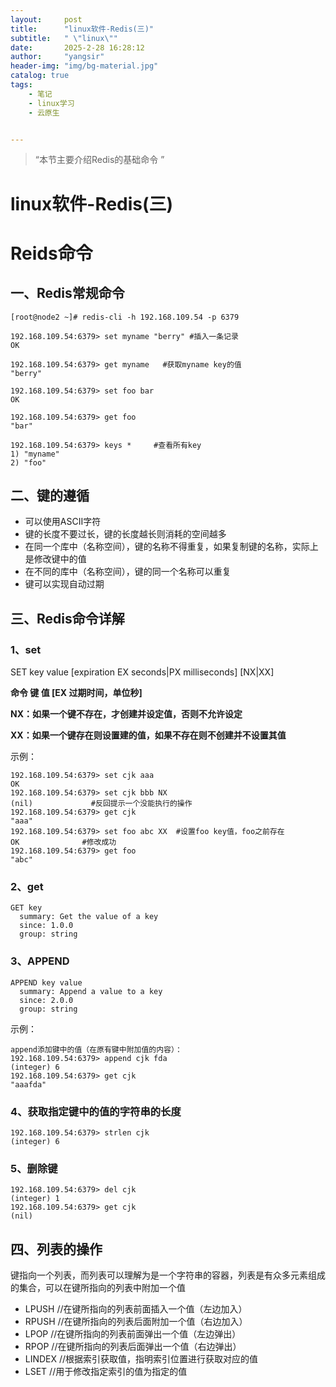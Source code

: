 ```yaml
---
layout:     post
title:      "linux软件-Redis(三)"
subtitle:   " \"linux\""
date:       2025-2-28 16:28:12
author:     "yangsir"
header-img: "img/bg-material.jpg"
catalog: true
tags:
    - 笔记
    - linux学习
    - 云原生


---
```


> “本节主要介绍Redis的基础命令 ”


<p id = "build"></p>

# linux软件-Redis(三)

# Reids命令

## 一、Redis常规命令

```
[root@node2 ~]# redis-cli -h 192.168.109.54 -p 6379

192.168.109.54:6379> set myname "berry" #插入一条记录
OK

192.168.109.54:6379> get myname   #获取myname key的值
"berry"

192.168.109.54:6379> set foo bar
OK

192.168.109.54:6379> get foo
"bar"

192.168.109.54:6379> keys *     #查看所有key
1) "myname"
2) "foo"

```

## 二、键的遵循

-  可以使用ASCII字符
- 键的长度不要过长，键的长度越长则消耗的空间越多
- 在同一个库中（名称空间），键的名称不得重复，如果复制键的名称，实际上是修改键中的值
- 在不同的库中（名称空间），键的同一个名称可以重复
- 键可以实现自动过期

## 三、Redis命令详解

### 1、set

SET key value [expiration EX seconds|PX milliseconds] [NX|XX]

**命令 键 值 [EX 过期时间，单位秒]**

**NX：如果一个键不存在，才创建并设定值，否则不允许设定**

**XX：如果一个键存在则设置建的值，如果不存在则不创建并不设置其值**

示例：

```
192.168.109.54:6379> set cjk aaa  
OK
192.168.109.54:6379> set cjk bbb NX   
(nil)             #反回提示一个没能执行的操作
192.168.109.54:6379> get cjk
"aaa"
192.168.109.54:6379> set foo abc XX  #设置foo key值，foo之前存在
OK              #修改成功
192.168.109.54:6379> get foo
"abc"
```

### 2、get

```
GET key
  summary: Get the value of a key
  since: 1.0.0
  group: string
```

### 3、APPEND

```
APPEND key value
  summary: Append a value to a key
  since: 2.0.0
  group: string
```

示例：

```shell
append添加键中的值（在原有键中附加值的内容）：
192.168.109.54:6379> append cjk fda
(integer) 6
192.168.109.54:6379> get cjk
"aaafda"
```

### 4、获取指定键中的值的字符串的长度

```
192.168.109.54:6379> strlen cjk
(integer) 6
```

### 5、删除键

```
192.168.109.54:6379> del cjk
(integer) 1
192.168.109.54:6379> get cjk
(nil)
```

## 四、列表的操作

 键指向一个列表，而列表可以理解为是一个字符串的容器，列表是有众多元素组成的集合，可以在键所指向的列表中附加一个值

- LPUSH //在键所指向的列表前面插入一个值（左边加入）
- RPUSH //在键所指向的列表后面附加一个值（右边加入）
- LPOP //在键所指向的列表前面弹出一个值（左边弹出）
- RPOP //在键所指向的列表后面弹出一个值（右边弹出）
- LINDEX //根据索引获取值，指明索引位置进行获取对应的值
- LSET //用于修改指定索引的值为指定的值
